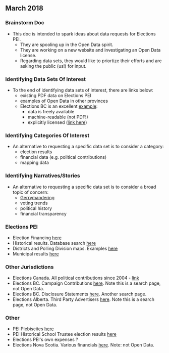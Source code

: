 
## March 2018

### Brainstorm Doc

* This doc is intended to spark ideas about data requests for Elections PEI.
    * They are spooling up in the Open Data spirit.
    * They are working on a new website and investigating an Open Data license.
    * Regarding data sets, they would like to priortize their efforts and are asking the public (us!) for input.

### Identifying Data Sets Of Interest

* To the end of identifying data sets of interest, there are links below:
    * existing PDF data on Elections PEI
    * examples of Open Data in other provinces
    * Elections BC is an excellent [example](http://elections.bc.ca/resources/statistics/):
        * data is freely available
        * machine-readable (not PDF!)
        * explicitly licensed ([link here](http://elections.bc.ca/docs/EBC-Open-Data-Licence.pdf))

### Identifying Categories Of Interest

* An alternative to requesting a specific data set is to consider a category:
    * election results
    * financial data (e.g. political contributions)
    * mapping data

### Identifying Narratives/Stories

* An alternative to requesting a specific data set is to consider a broad topic of concern:
    * [Gerrymandering](https://en.wikipedia.org/wiki/Gerrymandering)
    * voting trends
    * political history
    * financial transparency

### Elections PEI

* Election Financing [here](http://www.electionspei.ca/index.php?number=1046806&lang=E)
* Historical results. Database search [here](http://www.electionspei.ca/provincial/historical/results/index.php?number=1047265)
* Districts and Polling Division maps. Examples [here](http://www.electionspei.ca/index.php?number=1055690&lang=E)
* Municipal results [here](http://www.electionspei.ca/index.php?number=1046887&lang=E)

### Other Jurisdictions

* Elections Canada. All political contributions since 2004 - [link](http://www.elections.ca/content.aspx?section=fin&dir=oda&document=index&lang=e)
* Elections BC. Campaign Contributions [here](http://contributions.electionsbc.gov.bc.ca/pcs/SIGSearch.aspx). Note this is a search page, not Open Data.
* Elections BC. Disclosure Statements [here](http://contributions.electionsbc.gov.bc.ca/pcs/LESearch.aspx). Another search page.
* Elections Alberta. Third Party Advertisers [here](http://efpublic.elections.ab.ca/efTPAs.cfm?MID=TPAS_TP&TPATYPE=P). Note this is a search page, not Open Data.

### Other 

* PEI Plebiscites [here](http://www.electionspei.ca/index.php?number=1055650&lang=E)
* PEI Historical School Trustee election results [here](http://www.electionspei.ca/index.php?number=1051341&lang=E)
* Elections PEI's own expenses ?
* Elections Nova Scotia. Various financials [here](https://electionsnovascotia.ca/Electoral-Finance-Reports). Note: not Open Data.

